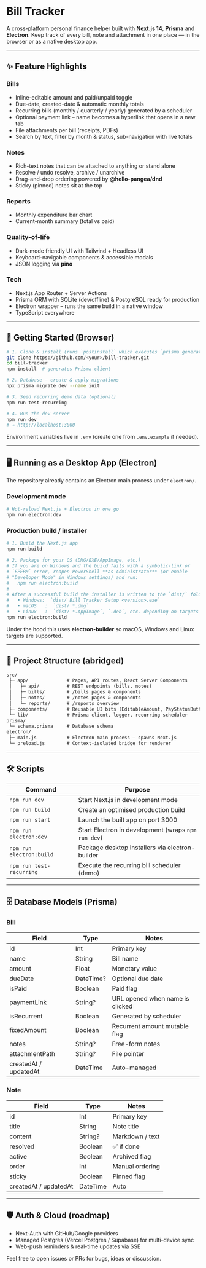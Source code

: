 # Bill Tracker

A cross-platform personal finance helper built with **Next.js 14**, **Prisma** and **Electron**.  Keep track of every bill, note and attachment in one place — in the browser or as a native desktop app.

---

## ✨ Feature Highlights

### Bills
* Inline-editable amount and paid/unpaid toggle
* Due-date, created-date & automatic monthly totals
* Recurring bills (monthly / quarterly / yearly) generated by a scheduler
* Optional payment link – name becomes a hyperlink that opens in a new tab
* File attachments per bill (receipts, PDFs)
* Search by text, filter by month & status, sub-navigation with live totals

### Notes
* Rich-text notes that can be attached to anything or stand alone
* Resolve / undo resolve, archive / unarchive
* Drag-and-drop ordering powered by **@hello-pangea/dnd**
* Sticky (pinned) notes sit at the top

### Reports
* Monthly expenditure bar chart
* Current-month summary (total vs paid)

### Quality-of-life
* Dark-mode friendly UI with Tailwind + Headless UI
* Keyboard-navigable components & accessible modals
* JSON logging via **pino**

### Tech
* Next.js App Router + Server Actions
* Prisma ORM with SQLite (dev/offline) & PostgreSQL ready for production
* Electron wrapper – runs the same build in a native window
* TypeScript everywhere

---

## 🔧 Getting Started (Browser)

```bash
# 1. Clone & install (runs `postinstall` which executes `prisma generate` automatically)
git clone https://github.com/<your>/bill-tracker.git
cd bill-tracker
npm install  # generates Prisma client

# 2. Database – create & apply migrations
npx prisma migrate dev --name init

# 3. Seed recurring demo data (optional)
npm run test-recurring

# 4. Run the dev server
npm run dev
# → http://localhost:3000
```

Environment variables live in `.env` (create one from `.env.example` if needed).

---

## 🖥️ Running as a Desktop App (Electron)

The repository already contains an Electron main process under `electron/`.

### Development mode

```bash
# Hot-reload Next.js + Electron in one go
npm run electron:dev
```

### Production build / installer

```bash
# 1. Build the Next.js app
npm run build

# 2. Package for your OS (DMG/EXE/AppImage, etc.)
# If you are on Windows and the build fails with a symbolic-link or
# `EPERM` error, reopen PowerShell **as Administrator** (or enable
# "Developer Mode" in Windows settings) and run:
#   npm run electron:build
#
# After a successful build the installer is written to the `dist/` folder.
#   • Windows:  `dist/ Bill Tracker Setup <version>.exe`
#   • macOS   :  `dist/ *.dmg`
#   • Linux   :  `dist/ *.AppImage`, `.deb`, etc. depending on targets
npm run electron:build
```

Under the hood this uses **electron-builder** so macOS, Windows and Linux targets are supported.

---

## 📂 Project Structure (abridged)

```txt
src/
 ├─ app/              # Pages, API routes, React Server Components
 │   ├─ api/          # REST endpoints (bills, notes)
 │   ├─ bills/        # /bills pages & components
 │   ├─ notes/        # /notes pages & components
 │   └─ reports/      # /reports overview
 ├─ components/       # Reusable UI bits (EditableAmount, PayStatusButtons…)
 └─ lib/              # Prisma client, logger, recurring scheduler
prisma/
 └─ schema.prisma     # Database schema
electron/
 ├─ main.js           # Electron main process – spawns Next.js
 └─ preload.js        # Context-isolated bridge for renderer
```

---

## 🛠 Scripts

| Command | Purpose |
|---------|---------|
| `npm run dev` | Start Next.js in development mode |
| `npm run build` | Create an optimised production build |
| `npm run start` | Launch the built app on port 3000 |
| `npm run electron:dev` | Start Electron in development (wraps `npm run dev`) |
| `npm run electron:build` | Package desktop installers via electron-builder |
| `npm run test-recurring` | Execute the recurring bill scheduler (demo) |

---

## 🗄️ Database Models (Prisma)

### Bill
| Field | Type | Notes |
|-------|------|-------|
| id | Int | Primary key |
| name | String | Bill name |
| amount | Float | Monetary value |
| dueDate | DateTime? | Optional due date |
| isPaid | Boolean | Paid flag |
| paymentLink | String? | URL opened when name is clicked |
| isRecurrent | Boolean | Generated by scheduler |
| fixedAmount | Boolean | Recurrent amount mutable flag |
| notes | String? | Free-form notes |
| attachmentPath | String? | File pointer |
| createdAt / updatedAt | DateTime | Auto-managed |

### Note
| Field | Type | Notes |
|-------|------|-------|
| id | Int | Primary key |
| title | String | Note title |
| content | String? | Markdown / text |
| resolved | Boolean | ✅ if done |
| active | Boolean | Archived flag |
| order | Int | Manual ordering |
| sticky | Boolean | Pinned flag |
| createdAt / updatedAt | DateTime | Auto |

---

## 🛡 Auth & Cloud (roadmap)
* Next-Auth with GitHub/Google providers
* Managed Postgres (Vercel Postgres / Supabase) for multi-device sync
* Web-push reminders & real-time updates via SSE

Feel free to open issues or PRs for bugs, ideas or discussion. 